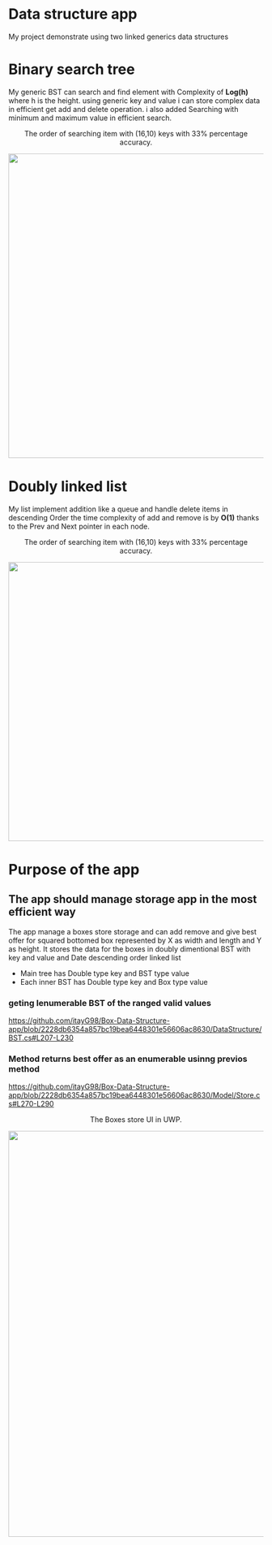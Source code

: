 # Data structure app

My project demonstrate using two linked generics data structures 


# Binary search tree

My generic BST can search and find element with Complexity of **Log(h)** where h is the height.
using generic key and value i can store complex data in efficient get add and delete operation.
i also added Searching with minimum and maximum value in efficient search.



<p align="center" >The order of searching item with (16,10) keys with 33% percentage accuracy.</p>
<p align="center">
  <img height="600"  src="https://user-images.githubusercontent.com/91791115/184548132-d04d3aca-7af9-4d7b-acd4-abb91c40bb98.png">
</p>


# Doubly linked list

My list implement addition like a queue and handle delete items in descending Order
the time complexity of add and remove is by **O(1)** thanks to the Prev and Next pointer in each node.



<p align="center" >The order of searching item with (16,10) keys with 33% percentage accuracy.</p>
<p align="center">
  <img width="550" src="https://user-images.githubusercontent.com/91791115/184548141-5748bb70-eed1-4056-ba85-401b4e985234.png">
</p>


# Purpose of the app

## The app should manage storage app in the most efficient way

The app manage a boxes store storage and can add remove and give best offer for squared bottomed box represented by X as width and length and Y as height.
It stores the data for the boxes in doubly dimentional BST with key and value and Date descending order linked list

- Main tree has Double type key and BST type value
- Each inner BST has Double type key and Box type value 

### geting Ienumerable BST of the ranged valid values 
https://github.com/itayG98/Box-Data-Structure-app/blob/2228db6354a857bc19bea6448301e56606ac8630/DataStructure/BST.cs#L207-L230

### Method returns best offer as an enumerable usinng previos method 
https://github.com/itayG98/Box-Data-Structure-app/blob/2228db6354a857bc19bea6448301e56606ac8630/Model/Store.cs#L270-L290


<p align="center" >The Boxes store UI in UWP.</p>
<p align="center">
  <img width="800" src="https://user-images.githubusercontent.com/91791115/184551719-1bff48f9-0651-478d-af54-97cf367ac4e4.png"
</p>

